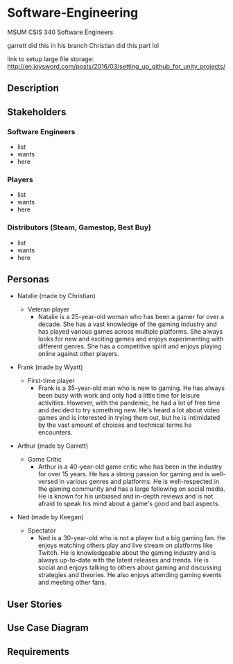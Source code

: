 # Software-Engineering
MSUM CSIS 340 Software Engineers

garrett did this in his branch
Christian did this part lol

link to setup large file storage: http://en.joysword.com/posts/2016/03/setting_up_github_for_unity_projects/

## Description


## Stakeholders

### Software Engineers
- list
- wants
- here

### Players
- list
- wants
- here

### Distributors (Steam, Gamestop, Best Buy)
- list
- wants
- here

## Personas
- Natalie (made by Christian)
    - Veteran player
        - Natalie is a 25-year-old woman who has been a gamer for over a decade. She has a vast knowledge of the gaming industry and has played various games across multiple platforms. She always looks for new and exciting games and enjoys experimenting with different genres. She has a competitive spirit and enjoys playing online against other players.

- Frank (made by Wyatt)
    - First-time player
        - Frank is a 35-year-old man who is new to gaming. He has always been busy with work and only had a little time for leisure activities. However, with the pandemic, he had a lot of free time and decided to try something new. He's heard a lot about video games and is interested in trying them out, but he is intimidated by the vast amount of choices and technical terms he encounters.

- Arthur (made by Garrett)
    - Game Critic
        - Arthur is a 40-year-old game critic who has been in the industry for over 15 years. He has a strong passion for gaming and is well-versed in various genres and platforms. He is well-respected in the gaming community and has a large following on social media. He is known for his unbiased and in-depth reviews and is not afraid to speak his mind about a game's good and bad aspects.

- Ned (made by Keegan)
    - Spectator
        - Ned is a 30-year-old who is not a player but a big gaming fan. He enjoys watching others play and live stream on platforms like Twitch. He is knowledgeable about the gaming industry and is always up-to-date with the latest releases and trends. He is social and enjoys talking to others about gaming and discussing strategies and theories. He also enjoys attending gaming events and meeting other fans.



## User Stories

## Use Case Diagram

## Requirements
